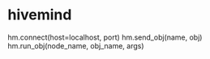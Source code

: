 # hivemind

hm.connect(host=localhost, port)
hm.send_obj(name, obj)
hm.run_obj(node_name, obj_name, args)
